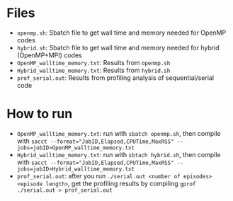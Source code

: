 # Files

* `openmp.sh`: Sbatch file to get wall time and memory needed for OpenMP codes
* `hybrid.sh`: Sbatch file to get wall time and memory needed for hybrid (OpenMP+MPI) codes
* `OpenMP_walltime_memory.txt`: Results from `openmp.sh`
* `Hybrid_walltime_memory.txt`: Results from `hybrid.sh`
* `prof_serial.out`: Results from profiling analysis of sequential/serial code

# How to run
* `OpenMP_walltime_memory.txt`: run with `sbatch openmp.sh`, then compile with `sacct --format="JobID,Elapsed,CPUTime,MaxRSS" --jobs=jobID>OpenMP_walltime_memory.txt`
* `Hybrid_walltime_memory.txt`: run with `sbtach hybrid.sh`, then compile with `sacct --format="JobID,Elapsed,CPUTime,MaxRSS" --jobs=jobID>Hybrid_walltime_memory.txt`
* `prof_serial.out`:  after you run `./serial.out <number of episodes> <episode length>`, get the profiling results by compiling `gprof ./serial.out > prof_serial.out`